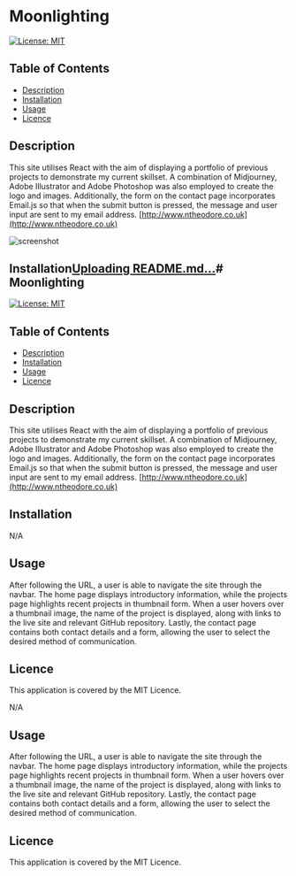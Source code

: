 # Moonlighting 
[![License: MIT](https://img.shields.io/badge/License-MIT-yellow.svg)](https://opensource.org/licenses/MIT) 

## Table of Contents
* [Description](#Description)
* [Installation](#Installation)
* [Usage](#Usage)
* [Licence](#Licence)
 

## Description
 This site utilises React with the aim of displaying a portfolio of previous projects to demonstrate my current skillset. A combination of Midjourney, Adobe Illustrator and Adobe Photoshop was also employed to create the logo and images. Additionally, the form on the contact page incorporates Email.js so that when the submit button is pressed, the message and user input are sent to my email address.
 [http://www.ntheodore.co.uk](http://www.ntheodore.co.uk)
 
![screenshot](https://github.com/bootcampist/moonlighting/assets/152117886/d7007dec-48cc-4272-b40e-4a64a4de1b02)

## Installation[Uploading README.md…]()# Moonlighting 
[![License: MIT](https://img.shields.io/badge/License-MIT-yellow.svg)](https://opensource.org/licenses/MIT) 

## Table of Contents
* [Description](#Description)
* [Installation](#Installation)
* [Usage](#Usage)
* [Licence](#Licence)
 

## Description
 This site utilises React with the aim of displaying a portfolio of previous projects to demonstrate my current skillset. A combination of Midjourney, Adobe Illustrator and Adobe Photoshop was also employed to create the logo and images. Additionally, the form on the contact page incorporates Email.js so that when the submit button is pressed, the message and user input are sent to my email address.
 [http://www.ntheodore.co.uk](http://www.ntheodore.co.uk)

## Installation
 N/A

## Usage
 After following the URL, a user is able to navigate the site through the navbar. The home page displays introductory information, while the projects page highlights recent projects in thumbnail form. When a user hovers over a thumbnail image, the name of the project is displayed, along with links to the live site and relevant GitHub repository. Lastly, the contact page contains both contact details and a form, allowing the user to select the desired method of communication.

## Licence
 This application is covered by the MIT Licence.

 N/A

## Usage
 After following the URL, a user is able to navigate the site through the navbar. The home page displays introductory information, while the projects page highlights recent projects in thumbnail form. When a user hovers over a thumbnail image, the name of the project is displayed, along with links to the live site and relevant GitHub repository. Lastly, the contact page contains both contact details and a form, allowing the user to select the desired method of communication.

## Licence
 This application is covered by the MIT Licence.
